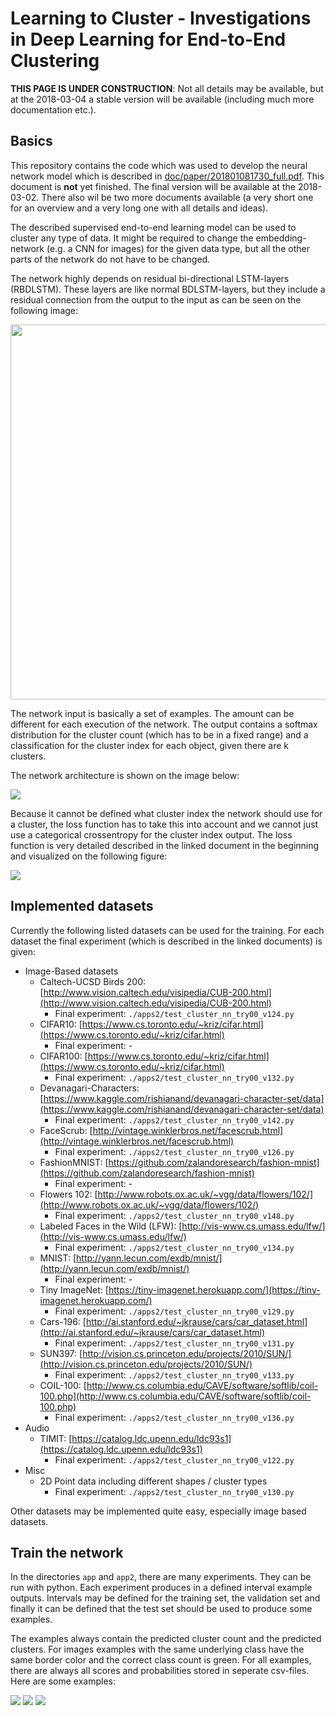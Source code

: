 # Learning to Cluster - Investigations in Deep Learning for End-to-End Clustering

**THIS PAGE IS UNDER CONSTRUCTION**: Not all details may be available, but at the 2018-03-04 a stable version will be available (including much more documentation etc.).

## Basics
This repository contains the code which was used to develop the neural network model which is described in [doc/paper/201801081730_full.pdf](doc/paper/201801081730_full.pdf). This document is **not** yet finished. The final version will be available at the 2018-03-02. There also wil be two more documents available (a very short one for an overview and a very long one with all details and ideas).

The described supervised end-to-end learning model can be used to cluster any type of data. It might be required to change the embedding-network (e.g. a CNN for images) for the given data type, but all the other parts of the network do not have to be changed.

The network highly depends on residual bi-directional LSTM-layers (RBDLSTM). These layers are like normal BDLSTM-layers, but they include a residual connection from the output to the input as can be seen on the following image:

<img src="doc/images/rbdlstm.png" width="600px">
<!--![](doc/images/rbdlstm.png =250x)-->

The network input is basically a set of examples. The amount can be different for each execution of the network. The output contains a softmax distribution for the cluster count (which has to be in a fixed range) and a classification for the cluster index for each object, given there are k clusters.

The network architecture is shown on the image below:

![](doc/images/model.png)

Because it cannot be defined what cluster index the network should use for a cluster, the loss function has to take this into account and we cannot just use a categorical crossentropy for the cluster index output. The loss function is very detailed described in the linked document in the beginning and visualized on the following figure:

![](doc/images/loss.png)

## Implemented datasets

Currently the following listed datasets can be used for the training. For each dataset the final experiment (which is described in the linked documents) is given:

- Image-Based datasets
	- Caltech-UCSD Birds 200: [http://www.vision.caltech.edu/visipedia/CUB-200.html](http://www.vision.caltech.edu/visipedia/CUB-200.html)
		- Final experiment: `./apps2/test_cluster_nn_try00_v124.py`
	- CIFAR10: [https://www.cs.toronto.edu/~kriz/cifar.html](https://www.cs.toronto.edu/~kriz/cifar.html)
		- Final experiment: -
	- CIFAR100: [https://www.cs.toronto.edu/~kriz/cifar.html](https://www.cs.toronto.edu/~kriz/cifar.html)
		- Final experiment: `./apps2/test_cluster_nn_try00_v132.py`
	- Devanagari-Characters: [https://www.kaggle.com/rishianand/devanagari-character-set/data](https://www.kaggle.com/rishianand/devanagari-character-set/data)
		- Final experiment: `./apps2/test_cluster_nn_try00_v142.py`
	- FaceScrub: [http://vintage.winklerbros.net/facescrub.html](http://vintage.winklerbros.net/facescrub.html)
		- Final experiment: `./apps2/test_cluster_nn_try00_v126.py`
	- FashionMNIST: [https://github.com/zalandoresearch/fashion-mnist](https://github.com/zalandoresearch/fashion-mnist)
		- Final experiment: -
	- Flowers 102: [http://www.robots.ox.ac.uk/~vgg/data/flowers/102/](http://www.robots.ox.ac.uk/~vgg/data/flowers/102/)
		- Final experiment: `./apps2/test_cluster_nn_try00_v148.py`
	- Labeled Faces in the Wild (LFW): [http://vis-www.cs.umass.edu/lfw/](http://vis-www.cs.umass.edu/lfw/)
		- Final experiment: `./apps2/test_cluster_nn_try00_v134.py`
	- MNIST: [http://yann.lecun.com/exdb/mnist/](http://yann.lecun.com/exdb/mnist/)
		- Final experiment: -
	- Tiny ImageNet: [https://tiny-imagenet.herokuapp.com/](https://tiny-imagenet.herokuapp.com/)
		- Final experiment: `./apps2/test_cluster_nn_try00_v129.py`
	- Cars-196: [http://ai.stanford.edu/~jkrause/cars/car_dataset.html](http://ai.stanford.edu/~jkrause/cars/car_dataset.html)
		- Final experiment: `./apps2/test_cluster_nn_try00_v131.py`
	- SUN397: [http://vision.cs.princeton.edu/projects/2010/SUN/](http://vision.cs.princeton.edu/projects/2010/SUN/)
		- Final experiment: `./apps2/test_cluster_nn_try00_v133.py`
	- COIL-100: [http://www.cs.columbia.edu/CAVE/software/softlib/coil-100.php](http://www.cs.columbia.edu/CAVE/software/softlib/coil-100.php)
		- Final experiment: `./apps2/test_cluster_nn_try00_v136.py`
- Audio
	- TIMIT: [https://catalog.ldc.upenn.edu/ldc93s1](https://catalog.ldc.upenn.edu/ldc93s1)
		- Final experiment: `./apps2/test_cluster_nn_try00_v122.py`
- Misc
	- 2D Point data including different shapes / cluster types
		- Final experiment: `./apps2/test_cluster_nn_try00_v130.py`

Other datasets may be implemented quite easy, especially image based datasets.
 
## Train the network

In the directories `app` and `app2`, there are many experiments. They can be run with python. Each experiment produces in a defined interval example outputs. Intervals may be defined for the training set, the validation set and finally it can be defined that the test set should be used to produce some examples.

The examples always contain the predicted cluster count and the predicted clusters. For images examples with the same underlying class have the same border color and the correct class count is green. For all examples, there are always all scores and probabilities stored in seperate csv-files. Here are some examples:

![](doc/images/example00.png)
![](doc/images/example01.png)
![](doc/images/example02.png)

